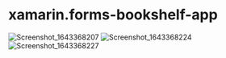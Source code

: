 # xamarin.forms-bookshelf-app

![Screenshot_1643368207](https://user-images.githubusercontent.com/36761435/151537011-69ace03d-4ba7-4f3b-9ee5-cb983b7ebd57.png)
![Screenshot_1643368224](https://user-images.githubusercontent.com/36761435/151537033-7167cbd8-1014-4e7c-a7c1-02d28ffee6ac.png)
![Screenshot_1643368227](https://user-images.githubusercontent.com/36761435/151537043-d7fe9428-8608-4389-8c70-2b455613896a.png)
